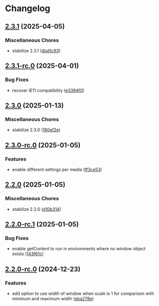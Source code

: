 # Changelog

## [2.3.1](https://github.com/dsktschy/viewport-extra/compare/v2.3.1-rc.0...v2.3.1) (2025-04-05)


### Miscellaneous Chores

* stabilize 2.3.1 ([4bd1c93](https://github.com/dsktschy/viewport-extra/commit/4bd1c93ca60542873829c2e556abe5a66d66acc9))

## [2.3.1-rc.0](https://github.com/dsktschy/viewport-extra/compare/v2.3.0...v2.3.1-rc.0) (2025-04-01)


### Bug Fixes

* recover IE11 compatibility ([e3394f0](https://github.com/dsktschy/viewport-extra/commit/e3394f09092526e0cb6c007d990181bbce425a04))

## [2.3.0](https://github.com/dsktschy/viewport-extra/compare/v2.3.0-rc.0...v2.3.0) (2025-01-13)


### Miscellaneous Chores

* stabilize 2.3.0 ([180ef2e](https://github.com/dsktschy/viewport-extra/commit/180ef2e8f4eceb1baf906cb44cfa1f22ae36afff))

## [2.3.0-rc.0](https://github.com/dsktschy/viewport-extra/compare/v2.2.0...v2.3.0-rc.0) (2025-01-05)


### Features

* enable different settings per media ([ff3ce53](https://github.com/dsktschy/viewport-extra/commit/ff3ce53066b6c4749b34e0c02ba1b0bb7b247303))

## [2.2.0](https://github.com/dsktschy/viewport-extra/compare/v2.2.0-rc.1...v2.2.0) (2025-01-05)


### Miscellaneous Chores

* stabilize 2.2.0 ([d10b314](https://github.com/dsktschy/viewport-extra/commit/d10b314e87bb5f1bf6cf7cb7f9f967a74a8348a0))

## [2.2.0-rc.1](https://github.com/dsktschy/viewport-extra/compare/v2.2.0-rc.0...v2.2.0-rc.1) (2025-01-05)


### Bug Fixes

* enable getContent to run in environments where no window object exists ([143f61c](https://github.com/dsktschy/viewport-extra/commit/143f61c3d66195bc2a7ec1e1ce3ec0e2291de12c))

## [2.2.0-rc.0](https://github.com/dsktschy/viewport-extra/compare/v2.1.4...v2.2.0-rc.0) (2024-12-23)


### Features

* add option to use width of window when scale is 1 for comparison with minimum and maximum width ([eba278e](https://github.com/dsktschy/viewport-extra/commit/eba278eb66b67dd4ada329fc7aef962fa39d87e6))
